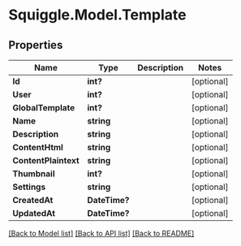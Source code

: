 # Squiggle.Model.Template
## Properties

Name | Type | Description | Notes
------------ | ------------- | ------------- | -------------
**Id** | **int?** |  | [optional] 
**User** | **int?** |  | [optional] 
**GlobalTemplate** | **int?** |  | [optional] 
**Name** | **string** |  | [optional] 
**Description** | **string** |  | [optional] 
**ContentHtml** | **string** |  | [optional] 
**ContentPlaintext** | **string** |  | [optional] 
**Thumbnail** | **int?** |  | [optional] 
**Settings** | **string** |  | [optional] 
**CreatedAt** | **DateTime?** |  | [optional] 
**UpdatedAt** | **DateTime?** |  | [optional] 

[[Back to Model list]](../README.md#documentation-for-models) [[Back to API list]](../README.md#documentation-for-api-endpoints) [[Back to README]](../README.md)

